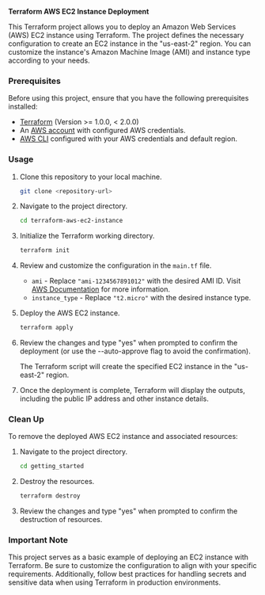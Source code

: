 **Terraform AWS EC2 Instance Deployment**

This Terraform project allows you to deploy an Amazon Web Services (AWS) EC2 instance using Terraform. The project defines the necessary configuration to create an EC2 instance in the "us-east-2" region. You can customize the instance's Amazon Machine Image (AMI) and instance type according to your needs.

### Prerequisites
Before using this project, ensure that you have the following prerequisites installed:

- [Terraform](https://www.terraform.io/downloads.html) (Version >= 1.0.0, < 2.0.0)
- An [AWS account](https://aws.amazon.com/) with configured AWS credentials.
- [AWS CLI](https://aws.amazon.com/cli/) configured with your AWS credentials and default region.

### Usage

1. Clone this repository to your local machine.

   ```bash
   git clone <repository-url>
   ```

2. Navigate to the project directory.

   ```bash
   cd terraform-aws-ec2-instance
   ```

3. Initialize the Terraform working directory.

   ```bash
   terraform init
   ```

4. Review and customize the configuration in the `main.tf` file.

   - `ami` - Replace `"ami-1234567891012"` with the desired AMI ID. Visit [AWS Documentation](https://docs.aws.amazon.com/AWSEC2/latest/WindowsGuide/finding-an-ami.html) for more information.
   - `instance_type` - Replace `"t2.micro"` with the desired instance type.

5. Deploy the AWS EC2 instance.

   ```bash
   terraform apply
   ```

6. Review the changes and type "yes" when prompted to confirm the deployment (or use the --auto-approve flag to avoid the confirmation).

   The Terraform script will create the specified EC2 instance in the "us-east-2" region.

7. Once the deployment is complete, Terraform will display the outputs, including the public IP address and other instance details.

### Clean Up

To remove the deployed AWS EC2 instance and associated resources:

1. Navigate to the project directory.

   ```bash
   cd getting_started
   ```

2. Destroy the resources.

   ```bash
   terraform destroy
   ```

3. Review the changes and type "yes" when prompted to confirm the destruction of resources.

### Important Note

This project serves as a basic example of deploying an EC2 instance with Terraform. Be sure to customize the configuration to align with your specific requirements. Additionally, follow best practices for handling secrets and sensitive data when using Terraform in production environments.